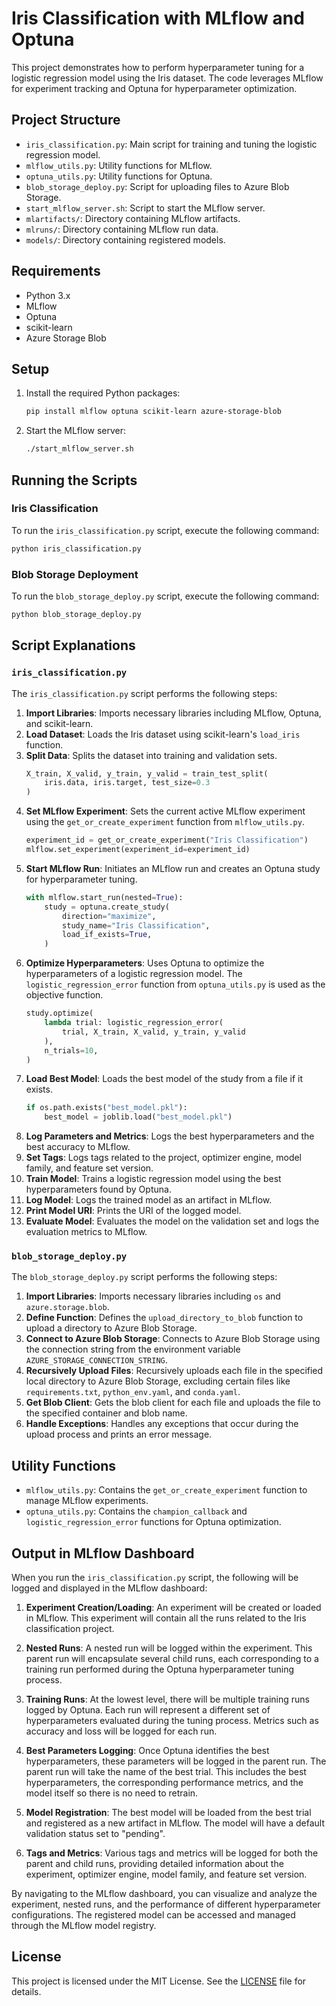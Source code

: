 # Iris Classification with MLflow and Optuna

This project demonstrates how to perform hyperparameter tuning for a logistic regression model using the Iris dataset. The code leverages MLflow for experiment tracking and Optuna for hyperparameter optimization.

## Project Structure

- `iris_classification.py`: Main script for training and tuning the logistic regression model.
- `mlflow_utils.py`: Utility functions for MLflow.
- `optuna_utils.py`: Utility functions for Optuna.
- `blob_storage_deploy.py`: Script for uploading files to Azure Blob Storage.
- `start_mlflow_server.sh`: Script to start the MLflow server.
- `mlartifacts/`: Directory containing MLflow artifacts.
- `mlruns/`: Directory containing MLflow run data.
- `models/`: Directory containing registered models.

## Requirements

- Python 3.x
- MLflow
- Optuna
- scikit-learn
- Azure Storage Blob

## Setup

1. Install the required Python packages:
    ```sh
    pip install mlflow optuna scikit-learn azure-storage-blob
    ```

2. Start the MLflow server:
    ```sh
    ./start_mlflow_server.sh
    ```

## Running the Scripts

### Iris Classification

To run the `iris_classification.py` script, execute the following command:

```sh 
python iris_classification.py
```

### Blob Storage Deployment

To run the `blob_storage_deploy.py` script, execute the following command:

```sh
python blob_storage_deploy.py
```

## Script Explanations

### `iris_classification.py`

The `iris_classification.py` script performs the following steps:

1. **Import Libraries**: Imports necessary libraries including MLflow, Optuna, and scikit-learn.
2. **Load Dataset**: Loads the Iris dataset using scikit-learn's `load_iris` function.
3. **Split Data**: Splits the dataset into training and validation sets.
    ```python
    X_train, X_valid, y_train, y_valid = train_test_split(
        iris.data, iris.target, test_size=0.3
    )
    ```
4. **Set MLflow Experiment**: Sets the current active MLflow experiment using the `get_or_create_experiment` function from `mlflow_utils.py`.
    ```python
    experiment_id = get_or_create_experiment("Iris Classification")
    mlflow.set_experiment(experiment_id=experiment_id)
    ```
5. **Start MLflow Run**: Initiates an MLflow run and creates an Optuna study for hyperparameter tuning.
    ```python
    with mlflow.start_run(nested=True):
        study = optuna.create_study(
            direction="maximize",
            study_name="Iris Classification",
            load_if_exists=True,
        )
    ```
6. **Optimize Hyperparameters**: Uses Optuna to optimize the hyperparameters of a logistic regression model. The `logistic_regression_error` function from `optuna_utils.py` is used as the objective function.
    ```python
    study.optimize(
        lambda trial: logistic_regression_error(
            trial, X_train, X_valid, y_train, y_valid
        ),
        n_trials=10,
    )
    ```
7. **Load Best Model**: Loads the best model of the study from a file if it exists.
    ```python
    if os.path.exists("best_model.pkl"):
        best_model = joblib.load("best_model.pkl")
    ```
8. **Log Parameters and Metrics**: Logs the best hyperparameters and the best accuracy to MLflow.
9. **Set Tags**: Logs tags related to the project, optimizer engine, model family, and feature set version.
10. **Train Model**: Trains a logistic regression model using the best hyperparameters found by Optuna.
11. **Log Model**: Logs the trained model as an artifact in MLflow.
12. **Print Model URI**: Prints the URI of the logged model.
13. **Evaluate Model**: Evaluates the model on the validation set and logs the evaluation metrics to MLflow.

### `blob_storage_deploy.py`

The `blob_storage_deploy.py` script performs the following steps:

1. **Import Libraries**: Imports necessary libraries including `os` and `azure.storage.blob`.
2. **Define Function**: Defines the `upload_directory_to_blob` function to upload a directory to Azure Blob Storage.
3. **Connect to Azure Blob Storage**: Connects to Azure Blob Storage using the connection string from the environment variable `AZURE_STORAGE_CONNECTION_STRING`.
4. **Recursively Upload Files**: Recursively uploads each file in the specified local directory to Azure Blob Storage, excluding certain files like `requirements.txt`, `python_env.yaml`, and `conda.yaml`.
5. **Get Blob Client**: Gets the blob client for each file and uploads the file to the specified container and blob name.
6. **Handle Exceptions**: Handles any exceptions that occur during the upload process and prints an error message.

## Utility Functions

- `mlflow_utils.py`: Contains the `get_or_create_experiment` function to manage MLflow experiments.
- `optuna_utils.py`: Contains the `champion_callback` and `logistic_regression_error` functions for Optuna optimization.

## Output in MLflow Dashboard

When you run the `iris_classification.py` script, the following will be logged and displayed in the MLflow dashboard:

1. **Experiment Creation/Loading**: An experiment will be created or loaded in MLflow. This experiment will contain all the runs related to the Iris classification project.

2. **Nested Runs**: A nested run will be logged within the experiment. This parent run will encapsulate several child runs, each corresponding to a training run performed during the Optuna hyperparameter tuning process.

3. **Training Runs**: At the lowest level, there will be multiple training runs logged by Optuna. Each run will represent a different set of hyperparameters evaluated during the tuning process. Metrics such as accuracy and loss will be logged for each run.

4. **Best Parameters Logging**: Once Optuna identifies the best hyperparameters, these parameters will be logged in the parent run. The parent run will take the name of the best trial. This includes the best hyperparameters, the corresponding performance metrics, and the model itself so there is no need to retrain.

5. **Model Registration**: The best model will be loaded from the best trial and registered as a new artifact in MLflow. The model will have a default validation status set to "pending".

6. **Tags and Metrics**: Various tags and metrics will be logged for both the parent and child runs, providing detailed information about the experiment, optimizer engine, model family, and feature set version.

By navigating to the MLflow dashboard, you can visualize and analyze the experiment, nested runs, and the performance of different hyperparameter configurations. The registered model can be accessed and managed through the MLflow model registry.

## License

This project is licensed under the MIT License. See the [LICENSE](LICENSE) file for details.
